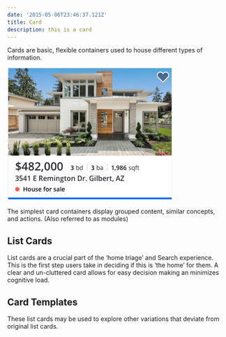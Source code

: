 ```yaml
---
date: '2015-05-06T23:46:37.121Z'
title: Card
description: this is a card
---
```

Cards are basic, flexible containers used to house different types of information.

![Card](./card.png)

The simplest card containers display grouped content, similar concepts, and actions. (Also referred to as modules)

## List Cards

List cards are a crucial part of the ‘home triage’ and Search experience. This is the first step users take in deciding if this is ‘the home’ for them. A clear and un-cluttered card allows for easy decision making an minimizes cognitive load.

## Card Templates

These list cards may be used to explore other variations that deviate from original list cards.